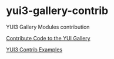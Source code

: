 yui3-gallery-contrib
====================

YUI3 Gallery Modules contribution

[Contribute Code to the YUI Gallery](http://yuilibrary.com/yui/docs/tutorials/gallery/)

[YUI3 Contrib Examples](http://albertosantini.github.io/yui3-gallery-contrib/)
